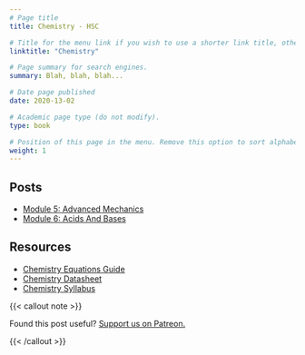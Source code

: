 ```yaml
---
# Page title
title: Chemistry - HSC

# Title for the menu link if you wish to use a shorter link title, otherwise remove this option.
linktitle: "Chemistry"

# Page summary for search engines.
summary: Blah, blah, blah...

# Date page published
date: 2020-13-02

# Academic page type (do not modify).
type: book

# Position of this page in the menu. Remove this option to sort alphabetically.
weight: 1
---
```


## Posts

- [Module 5: Advanced Mechanics](module-5)
- [Module 6: Acids And Bases](module-6)

## Resources

- [Chemistry Equations Guide](chemistry-equation-guide/)
- [Chemistry Datasheet](/nesa/98664936-221f-4c49-88e1-d002ec69285c/chemistry-formulae-sheet-data-sheet-periodic-table-hsc-exams-2019.pdf?MOD=AJPERES&CVID=)
- [Chemistry Syllabus](/nesa/ff0f1e84-3e7c-45bd-9ed4-b1972546e166/chemistry-stage6-syllabus-pdf.pdf?MOD=AJPERES&CVID=)

{{< callout note >}}

Found this post useful? [Support us on Patreon.](https://patreon.com/schoolnotes)

{{< /callout >}}